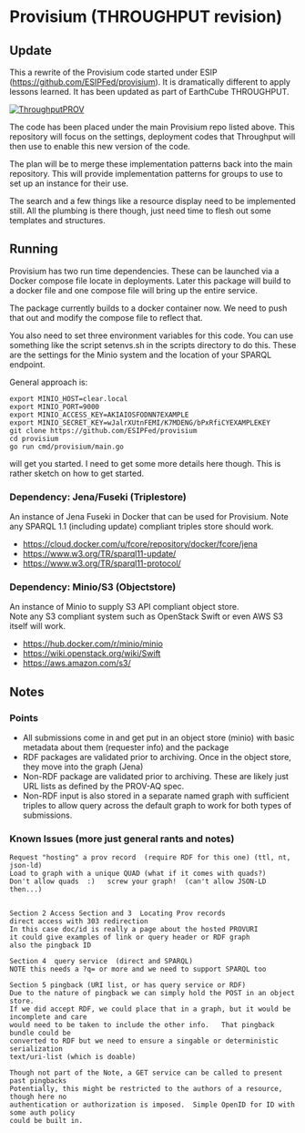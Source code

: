 # Provisium (THROUGHPUT revision)

## Update
This a rewrite of the Provisium code started under 
ESIP (https://github.com/ESIPFed/provisium).  It is 
dramatically different to apply lessons learned.  It has
been updated as part of EarthCube THROUGHPUT.

[![ThroughputPROV](https://img.youtube.com/vi/ZVVf4PgeeUM/0.jpg)](https://www.youtube.com/watch?v=ZVVf4PgeeUM&feature=youtu.be&t=24 "Throughput PROV")

The code has been placed under the main Provisium repo 
listed above.  This repository will focus on the settings, 
deployment codes that Throughput will then use to enable this
new version of the code.  

The plan will be to merge these implementation patterns back into 
the main repository.  This will provide implementation patterns for
groups to use to set up an instance for their use.   

The search and a few things like a resource display need to 
be implemented still.  All the plumbing is there though, just need 
time to flesh out some templates and structures.  

## Running
Provisium has two run time dependencies.  These can be launched
via a Docker compose file locate in deployments. Later this package 
will build to a docker file and one compose file will bring up the 
entire service.     

The package currently builds to a docker container now.   We need 
to push that out and modify the compose file to reflect that.  

You also need to set three environment variables for this code.
You can use something like the script setenvs.sh in the scripts
directory to do this.  These are the settings for the Minio 
system and the location of your SPARQL endpoint.  

General approach is:  
```
export MINIO_HOST=clear.local
export MINIO_PORT=9000
export MINIO_ACCESS_KEY=AKIAIOSFODNN7EXAMPLE
export MINIO_SECRET_KEY=wJalrXUtnFEMI/K7MDENG/bPxRfiCYEXAMPLEKEY
git clone https://github.com/ESIPFed/provisium
cd provisium
go run cmd/provisium/main.go 
```

will get you started.  I need to get some more details here though.
This is rather sketch on how to get started.  

### Dependency: Jena/Fuseki (Triplestore)
An instance of Jena Fuseki in Docker that can be used for Provisium.
Note any SPARQL 1.1 (including update) compliant triples store should 
work.

* https://cloud.docker.com/u/fcore/repository/docker/fcore/jena
* https://www.w3.org/TR/sparql11-update/
* https://www.w3.org/TR/sparql11-protocol/

### Dependency: Minio/S3 (Objectstore)
An instance of Minio to supply S3 API compliant object store.  
Note any S3 compliant system such as OpenStack Swift or even 
AWS S3 itself will work.

* https://hub.docker.com/r/minio/minio
* https://wiki.openstack.org/wiki/Swift
* https://aws.amazon.com/s3/

## Notes

### Points

* All submissions come in and get put in an object store (minio)
with basic metadata about them (requester info) and the package
* RDF packages are validated prior to archiving.  Once in the object
store, they move into the graph (Jena)
* Non-RDF package are validated prior to archiving.  These are likely
just URL lists as defined by the PROV-AQ spec.  
* Non-RDF input is also stored in a separate named graph with sufficient triples
to allow query across the default graph to work for both types of
submissions.

### Known Issues (more just general rants and notes)


```
Request "hosting" a prov record  (require RDF for this one) (ttl, nt, json-ld)
Load to graph with a unique QUAD (what if it comes with quads?)
Don't allow quads  :)   screw your graph!  (can't allow JSON-LD then...)


Section 2 Access Section and 3  Locating Prov records
direct access with 303 redirection
In this case doc/id is really a page about the hosted PROVURI
it could give examples of link or query header or RDF graph
also the pingback ID

Section 4  query service  (direct and SPARQL)
NOTE this needs a ?q= or more and we need to support SPARQL too

Section 5 pingback (URI list, or has query service or RDF)
Due to the nature of pingback we can simply hold the POST in an object store.
If we did accept RDF, we could place that in a graph, but it would be incomplete and care
would need to be taken to include the other info.   That pingback bundle could be
converted to RDF but we need to ensure a singable or deterministic serialization
text/uri-list (which is doable)

Though not part of the Note, a GET service can be called to present past pingbacks
Potentially, this might be restricted to the authors of a resource, though here no
authentication or authorization is imposed.  Simple OpenID for ID with some auth policy
could be built in.
```
